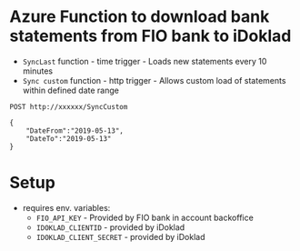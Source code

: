 # Azure Function to download bank statements from FIO bank to iDoklad
- `SyncLast` function - time trigger - Loads new statements every 10 minutes
- `Sync custom` function - http trigger - Allows custom load of statements within defined date range
```
POST http://xxxxxx/SyncCustom

{
	"DateFrom":"2019-05-13",
	"DateTo":"2019-05-13"
}
```


# Setup
- requires env. variables:
  - `FIO_API_KEY` - Provided by FIO bank in account backoffice
  - `IDOKLAD_CLIENTID` - provided by iDoklad 
  - `IDOKLAD_CLIENT_SECRET` - provided by iDoklad 